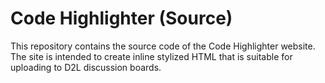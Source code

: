# Code Highlighter (Source)

This repository contains the source code of the Code Highlighter website. The site is intended to create inline stylized HTML that is suitable for uploading to D2L discussion boards.
